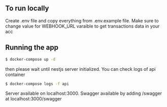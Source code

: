 ## To run locally

Create .env file and copy everything from .env.example file.
Make sure to change value for WEBHOOK_URL varaible to get transactions data in your acc

## Running the app

```bash
$ docker-compose up -d

```

then please wait until nestjs server initialized.
You can check logs of api container

```bash
$ docker-compose logs -f api

```

Server available on localhost:3000.
Swagger available by adding /swagger at localhost:3000/swagger
